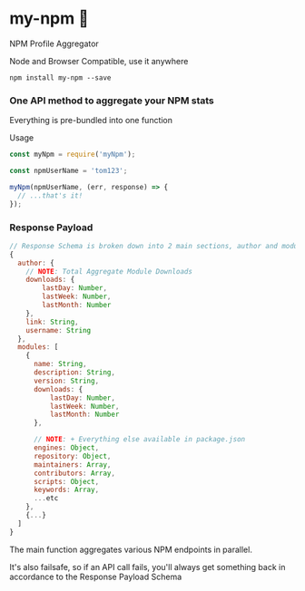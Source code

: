# my-npm :hatched_chick:
NPM Profile Aggregator

Node and Browser Compatible, use it anywhere

```
npm install my-npm --save
```

### One API method to aggregate your NPM stats
Everything is pre-bundled into one function

Usage

```javascript
const myNpm = require('myNpm');

const npmUserName = 'tom123';

myNpm(npmUserName, (err, response) => {
  // ...that's it!
});
```

### Response Payload
```javascript
// Response Schema is broken down into 2 main sections, author and modules
{
  author: {
    // NOTE: Total Aggregate Module Downloads
    downloads: {
        lastDay: Number,
        lastWeek: Number,
        lastMonth: Number
    },
    link: String,
    username: String    
  },
  modules: [
    {
      name: String,
      description: String,
      version: String,
      downloads: {
          lastDay: Number,
          lastWeek: Number,
          lastMonth: Number
      },

      // NOTE: + Everything else available in package.json
      engines: Object,
      repository: Object,
      maintainers: Array,
      contributors: Array,      
      scripts: Object,
      keywords: Array,
      ...etc
    },
    {...}    
  ]
}

```

The main function aggregates various NPM endpoints in parallel.

It's also failsafe, so if an API call fails, you'll always get something back in accordance to the Response Payload Schema
